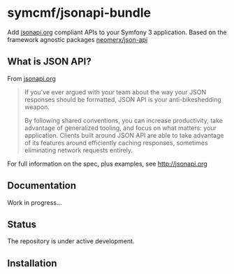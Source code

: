 # symcmf/jsonapi-bundle

Add [jsonapi.org](http://jsonapi.org) compliant APIs to your Symfony 3 application. 
Based on the framework agnostic packages [neomerx/json-api](https://github.com/neomerx/json-api)

## What is JSON API?

From [jsonapi.org](http://jsonapi.org)

> If you've ever argued with your team about the way your JSON responses should be formatted, JSON API is your anti-bikeshedding weapon.
>
> By following shared conventions, you can increase productivity, take advantage of generalized tooling, and focus on what matters: your application. Clients built around JSON API are able to take advantage of its features around efficiently caching responses, sometimes eliminating network requests entirely.

For full information on the spec, plus examples, see http://jsonapi.org

## Documentation

Work in progress...

## Status

The repository is under active development.

## Installation